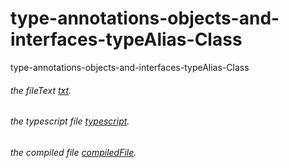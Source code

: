 # type-annotations-objects-and-interfaces-typeAlias-Class
type-annotations-objects-and-interfaces-typeAlias-Class
###### the fileText [txt](text.txt).
###### the typescript file [typescript](src/app.ts).
###### the compiled file [compiledFile](dist/app.js).
